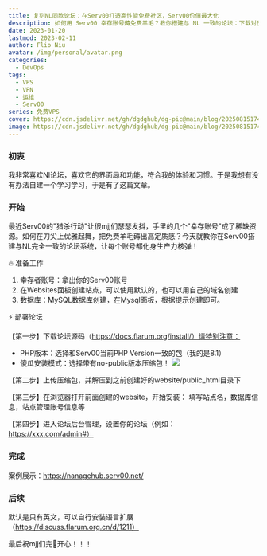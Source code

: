 ```yaml
---
title: 复刻NL同款论坛：在Serv00打造高性能免费社区，Serv00价值最大化
description: 如何用 Serv00 幸存账号薅免费羊毛？教你搭建与 NL 一致的论坛：下载对应 PHP8.1 版 Flarum no-public 源码，上传解压到 public_html，浏览器安装 + 后台设置，还能装语言扩展，附案例展示。
date: 2023-01-20
lastmod: 2023-02-11
author: Flio Niu
avatar: /img/personal/avatar.png
categories:
  - DevOps
tags:
  - VPS
  - VPN
  - 运维
  - Serv00
series: 免费VPS
cover: https://cdn.jsdelivr.net/gh/dgdghub/dg-pic@main/blog/20250815174321236.png
image: https://cdn.jsdelivr.net/gh/dgdghub/dg-pic@main/blog/20250815174321236.png
---
```


### 初衷

我非常喜欢Nl论坛，喜欢它的界面局和功能，符合我的体验和习惯。于是我想有没有办法自建一个学习学习，于是有了这篇文章。

<!--more-->

### 开始
最近Serv00的"猎杀行动"让很mjj们瑟瑟发抖，手里的几个"幸存账号"成了稀缺资源。如何在刀尖上优雅起舞，把免费羊毛薅出高定质感？今天就教你在Serv00搭建与NL完全一致的论坛系统，让每个账号都化身生产力核弹！

🔥 准备工作
1. 幸存者账号：拿出你的Serv00账号
2. 在Websites面板创建站点，可以使用默认的，也可以用自己的域名创建
3. 数据库：MySQL数据库创建，在Mysql面板，根据提示创建即可。

⚡ 部署论坛

【第一步】下载论坛源码（https://docs.flarum.org/install/）请特别注意：
- PHP版本：选择和Serv00当前PHP Version一致的包（我的是8.1）
- 傻瓜安装模式：选择带有no-public版本压缩包！
![](https://cdn.jsdelivr.net/gh/dgdghub/dg-pic@main/blog/20250418175558969.png)


【第二步】上传压缩包，并解压到之前创建好的website/public_html目录下

【第三步】在浏览器打开前面创建的website，开始安装：
填写站点名，数据库信息，站点管理账号信息等

【第四步】进入论坛后台管理，设置你的论坛（例如：https://xxx.com/admin#）

### 完成
案例展示：https://nanagehub.serv00.net/

### 后续
默认是只有英文，可以自行安装语言扩展（https://discuss.flarum.org.cn/d/1211）

最后祝mjj们完🐔开心！！！